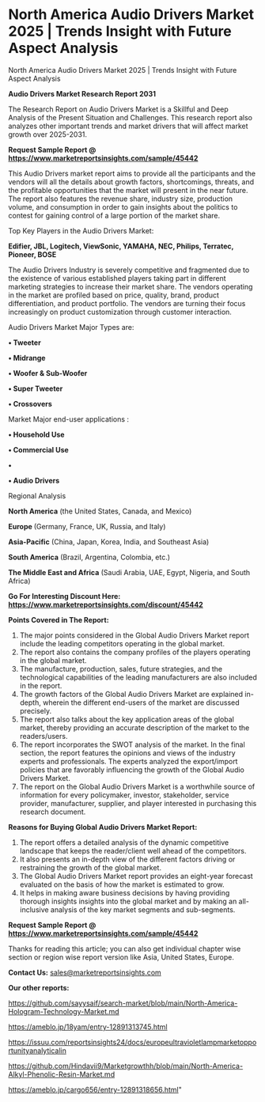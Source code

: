 # North America Audio Drivers Market 2025 | Trends Insight with Future Aspect Analysis
North America Audio Drivers Market 2025 | Trends Insight with Future Aspect Analysis

<strong>Audio Drivers Market Research Report 2031</strong>

The Research Report on Audio Drivers Market is a Skillful and Deep Analysis of the Present Situation and Challenges. This research report also analyzes other important trends and market drivers that will affect market growth over 2025-2031.

<strong>Request Sample Report @ <a href=https://www.marketreportsinsights.com/sample/45442>https://www.marketreportsinsights.com/sample/45442</a></strong>

This Audio Drivers market report aims to provide all the participants and the vendors will all the details about growth factors, shortcomings, threats, and the profitable opportunities that the market will present in the near future. The report also features the revenue share, industry size, production volume, and consumption in order to gain insights about the politics to contest for gaining control of a large portion of the market share.

Top Key Players in the Audio Drivers Market:

<strong>Edifier, JBL, Logitech, ViewSonic, YAMAHA, NEC, Philips, Terratec, Pioneer, BOSE</strong>

The Audio Drivers Industry is severely competitive and fragmented due to the existence of various established players taking part in different marketing strategies to increase their market share. The vendors operating in the market are profiled based on price, quality, brand, product differentiation, and product portfolio. The vendors are turning their focus increasingly on product customization through customer interaction.

Audio Drivers Market Major Types are:

<strong>•  Tweeter

•  Midrange

•  Woofer & Sub-Woofer

•  Super Tweeter

•  Crossovers</strong>

Market Major end-user applications :

<strong>•  Household Use

•  Commercial Use

•  

•  Audio Drivers</strong>

Regional Analysis

</u><strong><b>North America</b></strong> (the United States, Canada, and Mexico)

<strong><b>Europe </b></strong>(Germany, France, UK, Russia, and Italy)

<strong><b>Asia-Pacific</b></strong> (China, Japan, Korea, India, and Southeast Asia)

<strong><b>South America</b></strong> (Brazil, Argentina, Colombia, etc.)

<strong><b>The Middle East and Africa</b></strong> (Saudi Arabia, UAE, Egypt, Nigeria, and South Africa)

<strong>Go For Interesting Discount Here: <a href=https://www.marketreportsinsights.com/discount/45442>https://www.marketreportsinsights.com/discount/45442</a></strong>

<strong>Points Covered in The Report:</strong>
<ol>
  <li>The major points considered in the Global Audio Drivers Market report include the leading competitors operating in the global market.</li>
  <li>The report also contains the company profiles of the players operating in the global market.</li>
  <li>The manufacture, production, sales, future strategies, and the technological capabilities of the leading manufacturers are also included in the report.</li>
  <li>The growth factors of the Global Audio Drivers Market are explained in-depth, wherein the different end-users of the market are discussed precisely.</li>
  <li>The report also talks about the key application areas of the global market, thereby providing an accurate description of the market to the readers/users.</li>
  <li>The report incorporates the SWOT analysis of the market. In the final section, the report features the opinions and views of the industry experts and professionals. The experts analyzed the export/import policies that are favorably influencing the growth of the Global Audio Drivers Market.</li>
  <li>The report on the Global Audio Drivers Market is a worthwhile source of information for every policymaker, investor, stakeholder, service provider, manufacturer, supplier, and player interested in purchasing this research document.</li>
</ol>
<strong>Reasons for Buying Global Audio Drivers Market Report:</strong>

<ol>
  <li>The report offers a detailed analysis of the dynamic competitive landscape that keeps the reader/client well ahead of the competitors.</li>
  <li>It also presents an in-depth view of the different factors driving or restraining the growth of the global market.</li>
  <li>The Global Audio Drivers Market report provides an eight-year forecast evaluated on the basis of how the market is estimated to grow.</li>
  <li>It helps in making aware business decisions by having providing thorough insights insights into the global market and by making an all-inclusive analysis of the key market segments and sub-segments.</li>
</ol>
<strong>Request Sample Report @ <a href=https://www.marketreportsinsights.com/sample/45442>https://www.marketreportsinsights.com/sample/45442</a></strong>


Thanks for reading this article; you can also get individual chapter wise section or region wise report version like Asia, United States, Europe.

<strong>Contact Us:</strong>
sales@marketreportsinsights.com

<strong>Our other reports:</strong>

<a href=https://github.com/sayysaif/search-market/blob/main/North-America-Hologram-Technology-Market.md>https://github.com/sayysaif/search-market/blob/main/North-America-Hologram-Technology-Market.md</a>

<a href=https://ameblo.jp/18yam/entry-12891313745.html>https://ameblo.jp/18yam/entry-12891313745.html</a>

<a href=https://issuu.com/reportsinsights24/docs/europeultravioletlampmarketopportunityanalyticalin>https://issuu.com/reportsinsights24/docs/europeultravioletlampmarketopportunityanalyticalin</a>

<a href=https://github.com/Hindavii9/Marketgrowthh/blob/main/North-America-Alkyl-Phenolic-Resin-Market.md>https://github.com/Hindavii9/Marketgrowthh/blob/main/North-America-Alkyl-Phenolic-Resin-Market.md</a>

<a href=https://ameblo.jp/cargo656/entry-12891318656.html>https://ameblo.jp/cargo656/entry-12891318656.html</a>"
